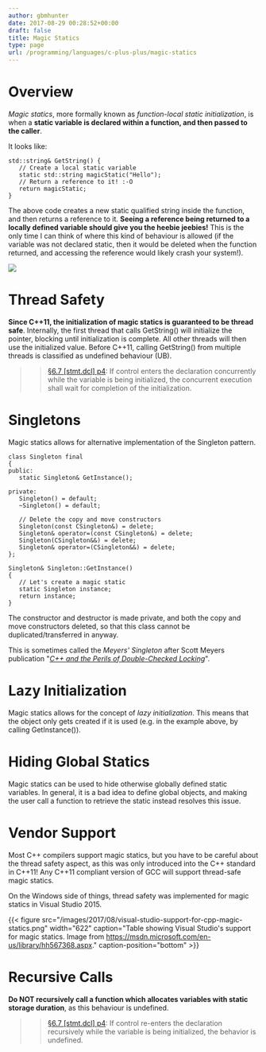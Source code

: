 ```yaml
---
author: gbmhunter
date: 2017-08-29 00:28:52+00:00
draft: false
title: Magic Statics
type: page
url: /programming/languages/c-plus-plus/magic-statics
---
```


# Overview




_Magic statics_, more formally known as _function-local static initialization_, is when a **static variable is declared within a function, and then passed to the caller**.




It looks like:



    
    std::string& GetString() {
       // Create a local static variable
       static std::string magicStatic("Hello");
       // Return a reference to it! :-O
       return magicStatic;
    }




The above code creates a new static qualified string inside the function, and then returns a reference to it. **Seeing a reference being returned to a locally defined variable should give you the heebie jeebies!** This is the only time I can think of where this kind of behaviour is allowed (if the variable was not declared static, then it would be deleted when the function returned, and accessing the reference would likely crash your system!).




[![](/images/2017/08/magic-statics-icon-bunny-hat-code.png)
](/images/2017/08/magic-statics-icon-bunny-hat-code.png)




# Thread Safety




**Since C++11, the initialization of magic statics is guaranteed to be thread safe**. Internally, the first thread that calls GetString() will initialize the pointer, blocking until initialization is complete. All other threads will then use the initialized value. Before C++11, calling GetString() from multiple threads is classified as undefined behaviour (UB).




<blockquote>

> 
> [§6.7 [stmt.dcl] p4](http://www.open-std.org/jtc1/sc22/wg21/docs/papers/2012/n3337.pdf): If control enters the declaration concurrently while the variable is being initialized, the concurrent execution shall wait for completion of the initialization.
> 
> 
</blockquote>




# Singletons




Magic statics allows for alternative implementation of the Singleton pattern.



    
    class Singleton final
    {
    public:
       static Singleton& GetInstance();
     
    private:
       Singleton() = default;
       ~Singleton() = default;
    
       // Delete the copy and move constructors 
       Singleton(const CSingleton&) = delete;
       Singleton& operator=(const CSingleton&) = delete;
       Singleton(CSingleton&&) = delete;
       Singleton& operator=(CSingleton&&) = delete;
    };
     
    Singleton& Singleton::GetInstance()
    {
       // Let's create a magic static
       static Singleton instance;
       return instance;
    }




The constructor and destructor is made private, and both the copy and move constructors deleted, so that this class cannot be duplicated/transferred in anyway.




This is sometimes called the _Meyers' Singleton_ after Scott Meyers publication "[_C++ and the Perils of Double-Checked Locking_](/images/2017/08/Scott-Meyers-Cpp-and-the-Perils-of-Double-Checked-Locking.pdf)".




# Lazy Initialization




Magic statics allows for the concept of _lazy initialization_. This means that the object only gets created if it is used (e.g. in the example above, by calling GetInstance()).




# Hiding Global Statics




Magic statics can be used to hide otherwise globally defined static variables. In general, it is a bad idea to define global objects, and making the user call a function to retrieve the static instead resolves this issue.




# Vendor Support




Most C++ compilers support magic statics, but you have to be careful about the thread safety aspect, as this was only introduced into the C++ standard in C++11! Any C++11 compliant version of GCC will support thread-safe magic statics.




On the Windows side of things, thread safety was implemented for magic statics in Visual Studio 2015.



{{< figure src="/images/2017/08/visual-studio-support-for-cpp-magic-statics.png" width="622" caption="Table showing Visual Studio's support for magic statics. Image from https://msdn.microsoft.com/en-us/library/hh567368.aspx." caption-position="bottom" >}}






# Recursive Calls




**Do NOT recursively call a function which allocates variables with static storage duration**, as this behaviour is undefined.




<blockquote>

> 
> [§6.7 [stmt.dcl] p4](http://www.open-std.org/jtc1/sc22/wg21/docs/papers/2012/n3337.pdf): If control re-enters the declaration recursively while the variable is being initialized, the behavior is undefined.
> 
> 
</blockquote>
